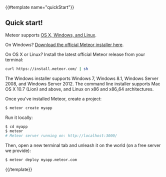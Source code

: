 {{#template name="quickStart"}}
## Quick start!

Meteor supports [OS X, Windows, and Linux](https://github.com/meteor/meteor/wiki/Supported-Platforms).

On Windows?  [Download the official Meteor installer here](https://install.meteor.com/windows).

On OS X or Linux?  Install the latest official Meteor release from your terminal:

```bash
curl https://install.meteor.com/ | sh
```

The Windows installer supports Windows 7, Windows 8.1, Windows Server
2008, and Windows Server 2012.  The command line installer supports Mac OS X
10.7 (Lion) and above, and Linux on x86 and x86_64 architectures.

Once you've installed Meteor, create a project:

```bash
$ meteor create myapp
```

Run it locally:

```bash
$ cd myapp
$ meteor
# Meteor server running on: http://localhost:3000/
```

Then, open a new terminal tab and unleash it on the world (on a free server we provide):

```bash
$ meteor deploy myapp.meteor.com
```
{{/template}}
